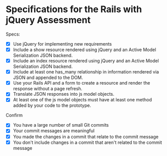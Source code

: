 # Specifications for the Rails with jQuery Assessment
<!--
- Maybe i want workout and index show to only show up via jquery?
Or maybe i just need to standardize the formatting?

-still want to be able to edit and delete things from show. what do?

-- add some attributes to spice up
-- fix workout edit -- cannot add exercise?
-->




<!-- updates from checklist
- [] Makes use of ES6+ features as much as possible (e.g arrow functions, let & const, Class, constructor functions)
- [] Must Translate JSON responses into JS model Objects (please provide an example including Object names, line numbers)
- [] Must use constructor functions, or ES6 class along prototype functions for modeling data.(please provide an example including Object names, line numbers)
- [] Must render a list of items from a resource in JS app using a fetch request to an index route on the Rails API. 9 (please provide an example including Model/Object names, function names, line numbers, file names)
- [] Must render a form for creating a resource that submits dynamically to the Rails API then renders the resource on the page without a page refresh. (please provide an example including Model/Object names, function names, line numbers, file names)
- [] application is pretty dry-->


Specs:
- [x] Use jQuery for implementing new requirements
- [x] Include a show resource rendered using jQuery and an Active Model Serialization JSON backend.
- [x] Include an index resource rendered using jQuery and an Active Model Serialization JSON backend.
- [x] Include at least one has_many relationship in information rendered via JSON and appended to the DOM.
- [x] Use your Rails API and a form to create a resource and render the response without a page refresh.
- [x] Translate JSON responses into js model objects.
- [x] At least one of the js model objects must have at least one method added by your code to the prototype.

Confirm
- [x] You have a large number of small Git commits
- [x] Your commit messages are meaningful
- [x] You made the changes in a commit that relate to the commit message
- [x] You don't include changes in a commit that aren't related to the commit message
